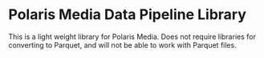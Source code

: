# Polaris Media Data Pipeline Library

This is a light weight library for Polaris Media. Does not require libraries for converting to Parquet, and will not be able to work with Parquet files.